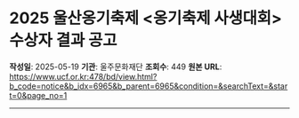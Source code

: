 # 2025 울산옹기축제 <옹기축제 사생대회> 수상자 결과 공고

**작성일**: 2025-05-19
**기관**: 울주문화재단
**조회수**: 449
**원본 URL**: https://www.ucf.or.kr:478/bd/view.html?b_code=notice&b_idx=6965&b_parent=6965&condition=&searchText=&start=0&page_no=1

---
